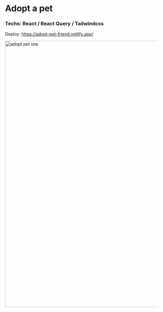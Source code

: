 # Adopt a pet

### Techs: React / React Query / Tailwindcss
Deploy: https://adopt-pet-friend.netlify.app/

<img width="878" alt="adopt pet site" src="https://user-images.githubusercontent.com/36891737/199525155-2e75ad1a-1ac2-4e05-8931-9791c053943b.png">

